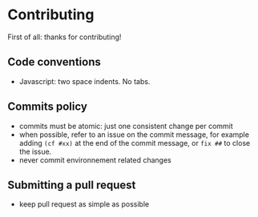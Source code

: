 # Contributing

First of all: thanks for contributing!

## Code conventions

* Javascript: two space indents. No tabs.

## Commits policy

* commits must be atomic: just one consistent change per commit
* when possible, refer to an issue on the commit message, for example adding
  `(cf #xx)` at the end of the commit message, or `fix ##` to close the issue.
* never commit environnement related changes

## Submitting a pull request

* keep pull request as simple as possible
